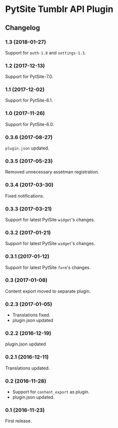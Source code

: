# PytSite Tumblr API Plugin


## Changelog


### 1.3 (2018-01-27)

Support for `auth-1.8` and `settings-1.3`.


### 1.2 (2017-12-13)

Support for PytSite-7.0.


### 1.1 (2017-12-02)

Support for PytSite-6.1.


### 1.0 (2017-11-26)

Support for PytSite-6.0.


### 0.3.6 (2017-08-27)

`plugin.json` updated.


### 0.3.5 (2017-05-23)

Removed unnecessary assetman registration.


### 0.3.4 (2017-03-30)

Fixed notifications.


### 0.3.3 (2017-03-21)

Support for latest PytSite `widget`'s changes.


### 0.3.2 (2017-01-21)

Support for latest PytSite `widget`'s changes.


### 0.3.1 (2017-01-12)

Support for latest PytSite `form`'s changes.


### 0.3 (2017-01-08)

Content export moved to separate plugin.


### 0.2.3 (2017-01-05)

- Translations fixed.
- plugin.json updated


### 0.2.2 (2016-12-19)

plugin.json updated


### 0.2.1 (2016-12-11)

Translations updated.


### 0.2 (2016-11-28)

- Support for `content_export` as plugin.
- plugin.json updated.


### 0.1 (2016-11-23)

First release.
